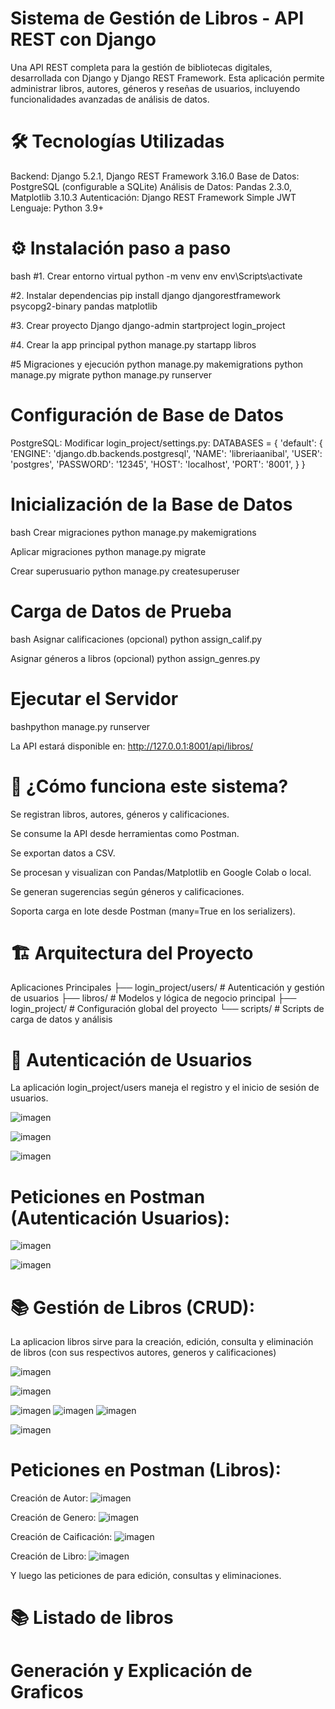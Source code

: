 # Sistema de Gestión de Libros - API REST con Django

Una API REST completa para la gestión de bibliotecas digitales, desarrollada con Django y Django REST Framework. Esta aplicación permite administrar libros, autores, géneros y reseñas de usuarios, incluyendo funcionalidades avanzadas de análisis de datos.

# 🛠️ Tecnologías Utilizadas

Backend: Django 5.2.1, Django REST Framework 3.16.0
Base de Datos: PostgreSQL (configurable a SQLite)
Análisis de Datos: Pandas 2.3.0, Matplotlib 3.10.3
Autenticación: Django REST Framework Simple JWT
Lenguaje: Python 3.9+

# ⚙️ Instalación paso a paso

bash
#1. Crear entorno virtual
python -m venv env
env\Scripts\activate

#2. Instalar dependencias
pip install django djangorestframework psycopg2-binary pandas matplotlib

#3. Crear proyecto Django
django-admin startproject login_project

#4. Crear la app principal
python manage.py startapp libros

#5 Migraciones y ejecución
python manage.py makemigrations
python manage.py migrate
python manage.py runserver

# Configuración de Base de Datos

PostgreSQL:
Modificar login_project/settings.py:
DATABASES = {
    'default': {
        'ENGINE': 'django.db.backends.postgresql',
        'NAME': 'libreriaanibal',
        'USER': 'postgres',
        'PASSWORD': '12345',
        'HOST': 'localhost',
        'PORT': '8001', 
    }
}

# Inicialización de la Base de Datos

bash
Crear migraciones
python manage.py makemigrations

Aplicar migraciones
python manage.py migrate

Crear superusuario
python manage.py createsuperuser

# Carga de Datos de Prueba
   
bash
Asignar calificaciones (opcional)
python assign_calif.py

Asignar géneros a libros (opcional)
python assign_genres.py

# Ejecutar el Servidor
   
bashpython manage.py runserver

La API estará disponible en: http://127.0.0.1:8001/api/libros/

# 🧩 ¿Cómo funciona este sistema?

   Se registran libros, autores, géneros y calificaciones.

   Se consume la API desde herramientas como Postman.

   Se exportan datos a CSV.

   Se procesan y visualizan con Pandas/Matplotlib en Google Colab o local.

   Se generan sugerencias según géneros y calificaciones.

   Soporta carga en lote desde Postman (many=True en los serializers).

# 🏗️ Arquitectura del Proyecto

Aplicaciones Principales
├── login_project/users/      # Autenticación y gestión de usuarios
├── libros/                   # Modelos y lógica de negocio principal
├── login_project/            # Configuración global del proyecto
└── scripts/                  # Scripts de carga de datos y análisis

# 🔐 Autenticación de Usuarios
La aplicación login_project/users maneja el registro y el inicio de sesión de usuarios.

![imagen](https://github.com/user-attachments/assets/e58c1944-a8a1-46b6-a9ac-6c383021df60)

![imagen](https://github.com/user-attachments/assets/7e5a2323-e6a1-4a10-9945-1e38b960ddd8)

![imagen](https://github.com/user-attachments/assets/34408c01-8d8a-4086-9e76-eee8253eab2b)

# Peticiones en Postman (Autenticación Usuarios):
![imagen](https://github.com/user-attachments/assets/b02ef1d3-812f-4f98-a9a1-c7f63abccd06)

![imagen](https://github.com/user-attachments/assets/88f2bb4e-2794-44c8-be5c-41119d9cdf1f)

# 📚 Gestión de Libros (CRUD):
La aplicacion libros sirve para la creación, edición, consulta y eliminación de libros (con sus respectivos autores, generos y calificaciones)

![imagen](https://github.com/user-attachments/assets/63d7b03c-85c9-47bb-920e-9f94549584d0)

![imagen](https://github.com/user-attachments/assets/77fb31ed-9b20-4cd3-8be3-b364f3416396)

![imagen](https://github.com/user-attachments/assets/1455de33-2783-489f-8f6a-a3e381197436)
![imagen](https://github.com/user-attachments/assets/95ed4c28-f007-4f0a-adb1-aed45054fb65)
![imagen](https://github.com/user-attachments/assets/6d1b58cc-a5f0-4e09-92b4-7dc8b618caa2)

![imagen](https://github.com/user-attachments/assets/995b627d-4af6-496c-b72b-fdad64a7a3d2)

# Peticiones en Postman (Libros):
Creación de Autor:
![imagen](https://github.com/user-attachments/assets/a104a952-f089-4cf1-aebe-6fe641f3ae37)

Creación de Genero:
![imagen](https://github.com/user-attachments/assets/53c4a087-e4ae-4ee7-bb63-4fcf83cf1ab4)

Creación de Caificación:
![imagen](https://github.com/user-attachments/assets/d9413997-abd6-4a51-8ba1-aae697753ce3)

Creación de Libro:
![imagen](https://github.com/user-attachments/assets/13eeb929-48d7-48c2-9232-b0ffeb734237)

Y luego las peticiones de para edición, consultas y eliminaciones.

# 📚 Listado de libros





# Generación y Explicación de Graficos



















